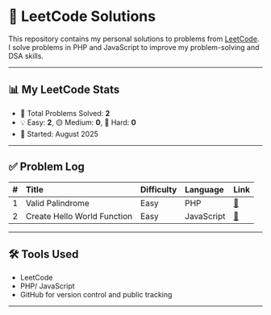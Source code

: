 # 🧠 LeetCode Solutions

This repository contains my personal solutions to problems from [LeetCode](https://leetcode.com/). I solve problems in PHP and JavaScript to improve my problem-solving and DSA skills.

---

## 📊 My LeetCode Stats

- 🔢 Total Problems Solved: **2**
- 💡 Easy: **2**, 🟡 Medium: **0**, 🔴 Hard: **0**
- 📅 Started: August 2025

---

## ✅ Problem Log

| # | Title | Difficulty | Language | Link |
|--:|:------|:-----------|:---------|:-----|
| 1 | Valid Palindrome | Easy | PHP | [🔗](https://leetcode.com/problems/valid-palindrome) |
| 2 | Create Hello World Function | Easy | JavaScript | [🔗](https://leetcode.com/problems/create-hello-world-function) |

---

## 🛠️ Tools Used

- LeetCode
- PHP/ JavaScript 
- GitHub for version control and public tracking

---
